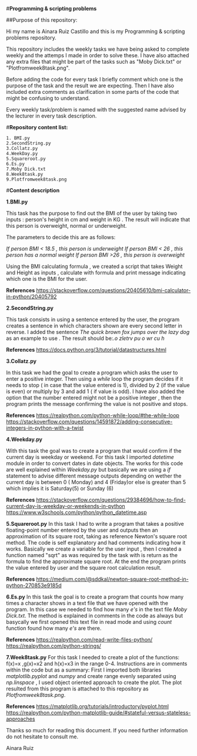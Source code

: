#**Programming & scripting problems**

##Purpose of this repository:

Hi my name is Ainara Ruiz Castillo and this is my Programming & scripting problems repository. 

 This repository includes the weekly tasks we have being asked to complete weekly and the attemps I made in order to solve these. 
 I have also attached any extra files that might be part of the tasks such as "Moby Dick.txt" or "Plotfromweek8task.png".

Before adding the code for every task I briefly comment which one is the purpose of the task and the result we are expecting.
Then I have also included extra comments as clarification in some parts of the code that might be confusing to understand.

Every weekly task/problem is named with the suggested name advised by the lecturer in every task description. 

#**Repository content list:**

```
1. BMI.py
2.SecondString.py
3.Collatz.py
4.WeekDay.py
5.Squareroot.py
6.Es.py
7.Moby Dick.txt 
8.Week8task.py
9.Plotfromweek8task.png

```

#**Content description**

**1.BMI.py**

This task has the purpose to find out the BMI of the user by taking two inputs : person's height in cm and weight in KG . 
The result will indicate that this person is overweight, normal or underweight.

The parameters to decide this are as follows:

*If person BMI < 18.5 , this person is underweight*
*If person BMI < 26 , this person has a normal weight*
*If person BMI >26 , this person is overweight*

Using the BMI calculating formula , we created a script that takes Weight and Height as inputs , calculate with formula and print message indicating which one is the BMI for the user. 

**References**
https://stackoverflow.com/questions/20405610/bmi-calculator-in-python/20405792

**2.SecondString.py**

This task consists in using a sentence entered by the user, the program creates a sentence in which characters shown are every second letter in reverse.
I added the sentence *The quick brown fox jumps over the lazy dog* as an example to use . The result should be:*.o zletrv pu o wr cu h*

**References**
https://docs.python.org/3/tutorial/datastructures.html

**3.Collatz.py**

In this task we had the goal to create a program which asks the user to enter a positive integer. Then using a *while* loop the program decides if it needs to stop ( in case that the value entered is 1), divided by 2 (if the value is even) or multiply by 3 and add 1 ( if value is odd). I have also added the option that the number entered might not be a positive integer , then the program prints the message confirming the value is not positive and stops.

**References**
https://realpython.com/python-while-loop/#the-while-loop
https://stackoverflow.com/questions/14591872/adding-consecutive-integers-in-python-with-a-twist

**4.Weekday.py**

With this task the goal was to create a program that would confirm if the current day is weekday or weekend.
For this task I imported *datetime* module in order to convert dates in date objects.
The works for this code are well explained within *Weekday.py* but basically we are using a *if* statement to advise different message outputs depending on wether the current day is between 0 ( Monday) and 4 (Friday)or else is greater than 5 which implies it is Saturday(5) or Sunday (6)

**References**
https://stackoverflow.com/questions/29384696/how-to-find-current-day-is-weekday-or-weekends-in-python
https://www.w3schools.com/python/python_datetime.asp

**5.Squareroot.py**
In this task I had to write a program that takes  a positive floating-point number entered by the user and outputs then
an approximation of its square root, taking as reference Newton's square root method.
The code is self explanatory and had comments indicating how it works. Basically we create a variable for the user input , then I created a function named "sqrt" as was required by the task with is return as the formula to find the approximate square root. 
At the end the program prints the value entered by user and the square root calculation result.

**References**
https://medium.com/@sddkal/newton-square-root-method-in-python-270853e9185d

**6.Es.py**
In this task the goal is to create a program that counts how many times a character shows in a text file that we have opened with the program. In this case we needed to find how many *e's* in the text file *Moby Dick.txt*.
The method is explained in comments in the code as always but basycally we first opened this text file in read mode and using *count* function found how many *e's* are there. 

**References**
https://realpython.com/read-write-files-python/
https://realpython.com/python-strings/

**7.Week8task.py**
For this task I needed to create a plot of the functions:  f(x)=x ,g(x)=x2 and h(x)=x3 in the range 0-4.
Instructions are in comments within the code but as a summary: First I imported both libraries *matplotlib.pyplot* and *numpy* and create range evenly separated using *np.linspace* , I used object oriented approach to create the plot.
The plot resulted from this program is attached to this repository as *Plotfromweek8task.png*.

**References**
https://matplotlib.org/tutorials/introductory/pyplot.html
https://realpython.com/python-matplotlib-guide/#stateful-versus-stateless-approaches


Thanks so much for reading this document. If you need further information do not hesitate to consult me. 

Ainara Ruiz 

